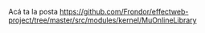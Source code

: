 Acá ta la posta https://github.com/Frondor/effectweb-project/tree/master/src/modules/kernel/MuOnlineLibrary

